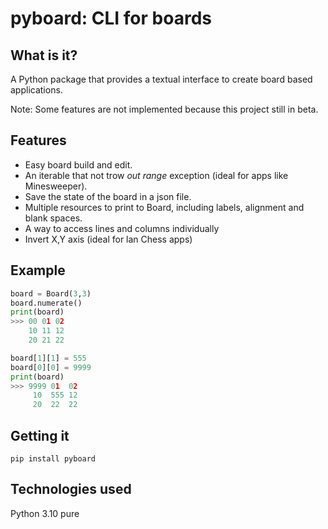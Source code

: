 # pyboard: CLI for boards



## What is it?
A Python package that provides a textual interface
to create board based applications.

Note: Some features are not implemented because this project still in beta.

## Features
* Easy board build and edit.
* An iterable that not trow _out range_ exception (ideal for apps like Minesweeper).
* Save the state of the board in a json file.
* Multiple resources to print to Board, including labels, alignment and blank spaces.
* A way to access lines and columns individually
* Invert X,Y axis (ideal for lan Chess apps)

## Example
```python
board = Board(3,3)
board.numerate()
print(board)
>>> 00 01 02 
    10 11 12 
    20 21 22 

board[1][1] = 555
board[0][0] = 9999
print(board)
>>> 9999 01  02 
     10  555 12 
     20  22  22 
```

## Getting it
`pip install pyboard`

## Technologies used
Python 3.10 pure
